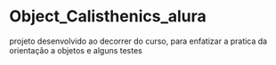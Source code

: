 # Object_Calisthenics_alura
 projeto desenvolvido ao decorrer do curso, para enfatizar a pratica da orientação a objetos e alguns testes
